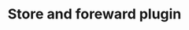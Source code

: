 ---
id: store-foreward-plugin
title: Store and foreward plugin
sidebar_label: Store and foreward
---